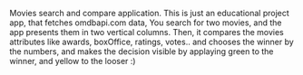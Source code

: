 Movies search and compare application.
This is just an educational project app, that fetches omdbapi.com data, 
You search for two movies, and the app presents them in two vertical columns.
Then, it compares the movies attributes like awards, boxOffice, ratings, votes.. and chooses the winner by the numbers,
and makes the decision visible by applaying green to the winner, and yellow to the looser :)


